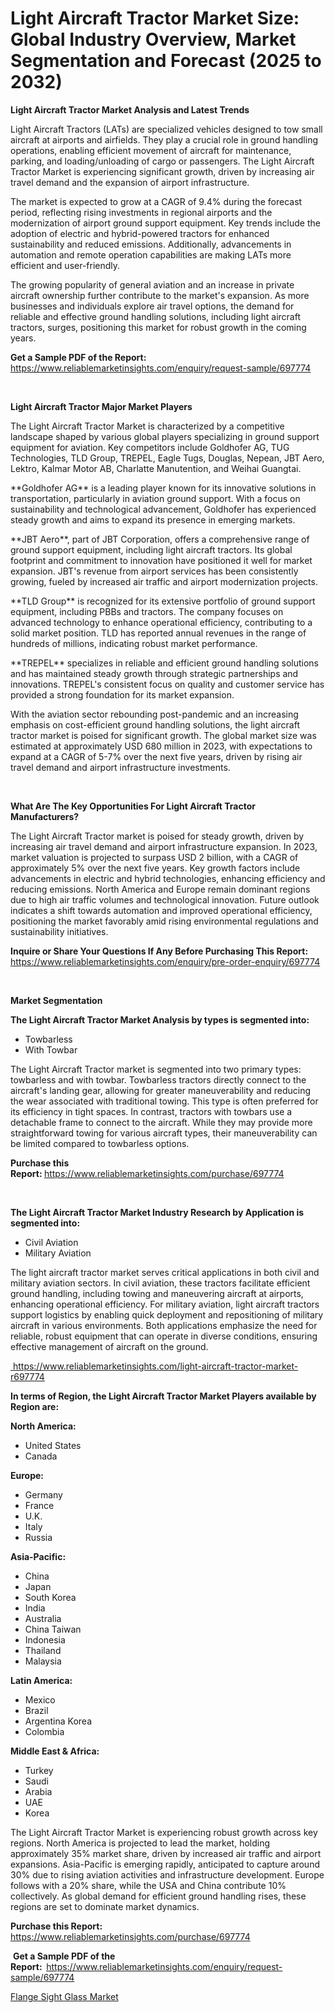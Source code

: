 <p><h1>Light Aircraft Tractor Market Size: Global Industry Overview, Market Segmentation and Forecast (2025 to 2032)</h1></p><p><strong>Light Aircraft Tractor Market Analysis and Latest Trends</strong></p>
<p><p>Light Aircraft Tractors (LATs) are specialized vehicles designed to tow small aircraft at airports and airfields. They play a crucial role in ground handling operations, enabling efficient movement of aircraft for maintenance, parking, and loading/unloading of cargo or passengers. The Light Aircraft Tractor Market is experiencing significant growth, driven by increasing air travel demand and the expansion of airport infrastructure.</p><p>The market is expected to grow at a CAGR of 9.4% during the forecast period, reflecting rising investments in regional airports and the modernization of airport ground support equipment. Key trends include the adoption of electric and hybrid-powered tractors for enhanced sustainability and reduced emissions. Additionally, advancements in automation and remote operation capabilities are making LATs more efficient and user-friendly.</p><p>The growing popularity of general aviation and an increase in private aircraft ownership further contribute to the market's expansion. As more businesses and individuals explore air travel options, the demand for reliable and effective ground handling solutions, including light aircraft tractors, surges, positioning this market for robust growth in the coming years.</p></p>
<p><strong>Get a Sample PDF of the Report:&nbsp;</strong> <a href="https://www.reliablemarketinsights.com/enquiry/request-sample/697774?utm_campaign=2183&utm_medium=2&utm_source=Github&utm_content=ia&utm_term=23032025&utm_id=light-aircraft-tractor">https://www.reliablemarketinsights.com/enquiry/request-sample/697774</a></p>
<p>&nbsp;</p>
<p><strong>Light Aircraft Tractor Major Market Players</strong></p>
<p><p>The Light Aircraft Tractor Market is characterized by a competitive landscape shaped by various global players specializing in ground support equipment for aviation. Key competitors include Goldhofer AG, TUG Technologies, TLD Group, TREPEL, Eagle Tugs, Douglas, Nepean, JBT Aero, Lektro, Kalmar Motor AB, Charlatte Manutention, and Weihai Guangtai.</p><p>**Goldhofer AG** is a leading player known for its innovative solutions in transportation, particularly in aviation ground support. With a focus on sustainability and technological advancement, Goldhofer has experienced steady growth and aims to expand its presence in emerging markets.</p><p>**JBT Aero**, part of JBT Corporation, offers a comprehensive range of ground support equipment, including light aircraft tractors. Its global footprint and commitment to innovation have positioned it well for market expansion. JBT's revenue from airport services has been consistently growing, fueled by increased air traffic and airport modernization projects.</p><p>**TLD Group** is recognized for its extensive portfolio of ground support equipment, including PBBs and tractors. The company focuses on advanced technology to enhance operational efficiency, contributing to a solid market position. TLD has reported annual revenues in the range of hundreds of millions, indicating robust market performance.</p><p>**TREPEL** specializes in reliable and efficient ground handling solutions and has maintained steady growth through strategic partnerships and innovations. TREPEL's consistent focus on quality and customer service has provided a strong foundation for its market expansion.</p><p>With the aviation sector rebounding post-pandemic and an increasing emphasis on cost-efficient ground handling solutions, the light aircraft tractor market is poised for significant growth. The global market size was estimated at approximately USD 680 million in 2023, with expectations to expand at a CAGR of 5-7% over the next five years, driven by rising air travel demand and airport infrastructure investments.</p></p>
<p>&nbsp;</p>
<p><strong>What Are The Key Opportunities For Light Aircraft Tractor Manufacturers?</strong></p>
<p><p>The Light Aircraft Tractor market is poised for steady growth, driven by increasing air travel demand and airport infrastructure expansion. In 2023, market valuation is projected to surpass USD 2 billion, with a CAGR of approximately 5% over the next five years. Key growth factors include advancements in electric and hybrid technologies, enhancing efficiency and reducing emissions. North America and Europe remain dominant regions due to high air traffic volumes and technological innovation. Future outlook indicates a shift towards automation and improved operational efficiency, positioning the market favorably amid rising environmental regulations and sustainability initiatives.</p></p>
<p><strong>Inquire or Share Your Questions If Any Before Purchasing This Report:</strong> <a href="https://www.reliablemarketinsights.com/enquiry/pre-order-enquiry/697774?utm_campaign=2183&utm_medium=2&utm_source=Github&utm_content=ia&utm_term=23032025&utm_id=light-aircraft-tractor">https://www.reliablemarketinsights.com/enquiry/pre-order-enquiry/697774</a></p>
<p>&nbsp;</p>
<p><strong>Market Segmentation</strong></p>
<p><strong>The Light Aircraft Tractor Market Analysis by types is segmented into:</strong></p>
<p><ul><li>Towbarless</li><li>With Towbar</li></ul></p>
<p><p>The Light Aircraft Tractor market is segmented into two primary types: towbarless and with towbar. Towbarless tractors directly connect to the aircraft's landing gear, allowing for greater maneuverability and reducing the wear associated with traditional towing. This type is often preferred for its efficiency in tight spaces. In contrast, tractors with towbars use a detachable frame to connect to the aircraft. While they may provide more straightforward towing for various aircraft types, their maneuverability can be limited compared to towbarless options.</p></p>
<p><strong>Purchase this Report:&nbsp;</strong><a href="https://www.reliablemarketinsights.com/purchase/697774?utm_campaign=2183&utm_medium=2&utm_source=Github&utm_content=ia&utm_term=23032025&utm_id=light-aircraft-tractor">https://www.reliablemarketinsights.com/purchase/697774</a></p>
<p>&nbsp;</p>
<p><strong>The Light Aircraft Tractor Market Industry Research by Application is segmented into:</strong></p>
<p><ul><li>Civil Aviation</li><li>Military Aviation</li></ul></p>
<p><p>The light aircraft tractor market serves critical applications in both civil and military aviation sectors. In civil aviation, these tractors facilitate efficient ground handling, including towing and maneuvering aircraft at airports, enhancing operational efficiency. For military aviation, light aircraft tractors support logistics by enabling quick deployment and repositioning of military aircraft in various environments. Both applications emphasize the need for reliable, robust equipment that can operate in diverse conditions, ensuring effective management of aircraft on the ground.</p></p>
<p><a href="https://www.reliablemarketinsights.com/light-aircraft-tractor-market-r697774?utm_campaign=2183&utm_medium=2&utm_source=Github&utm_content=ia&utm_term=23032025&utm_id=light-aircraft-tractor">&nbsp;https://www.reliablemarketinsights.com/light-aircraft-tractor-market-r697774</a></p>
<p><strong>In terms of Region, the Light Aircraft Tractor Market Players available by Region are:</strong></p>
<p>
    <p> <strong> North America: </strong>
        <ul>
            <li>United States</li>
            <li>Canada</li>
        </ul>
        </p> 
    <p> <strong> Europe: </strong>
        <ul>
            <li>Germany</li>
            <li>France</li>
            <li>U.K.</li>
            <li>Italy</li>
            <li>Russia</li>
        </ul>
        </p> 
    <p> <strong> Asia-Pacific: </strong>
        <ul>
            <li>China</li>
            <li>Japan</li>
            <li>South Korea</li>
            <li>India</li>
            <li>Australia</li>
            <li>China Taiwan</li>
            <li>Indonesia</li>
            <li>Thailand</li>
            <li>Malaysia</li>
        </ul>
        </p> 
    <p> <strong> Latin America: </strong>
        <ul>
            <li>Mexico</li>
            <li>Brazil</li>
            <li>Argentina Korea</li>
            <li>Colombia</li>
        </ul>
        </p> 
    <p> <strong> Middle East & Africa: </strong>
        <ul>
            <li>Turkey</li>
            <li>Saudi</li>
            <li>Arabia</li>
            <li>UAE</li>
            <li>Korea</li>
        </ul>
    </p>
    </p>
<p><p>The Light Aircraft Tractor Market is experiencing robust growth across key regions. North America is projected to lead the market, holding approximately 35% market share, driven by increased air traffic and airport expansions. Asia-Pacific is emerging rapidly, anticipated to capture around 30% due to rising aviation activities and infrastructure development. Europe follows with a 20% share, while the USA and China contribute 10% collectively. As global demand for efficient ground handling rises, these regions are set to dominate market dynamics.</p></p>
<p><strong>Purchase this Report: </strong><a href="https://www.reliablemarketinsights.com/purchase/697774?utm_campaign=2183&utm_medium=2&utm_source=Github&utm_content=ia&utm_term=23032025&utm_id=light-aircraft-tractor">https://www.reliablemarketinsights.com/purchase/697774</a></p>
<p>&nbsp;<strong>Get a Sample PDF of the Report:&nbsp;&nbsp;</strong><a href="https://www.reliablemarketinsights.com/enquiry/request-sample/697774?utm_campaign=2183&utm_medium=2&utm_source=Github&utm_content=ia&utm_term=23032025&utm_id=light-aircraft-tractor">https://www.reliablemarketinsights.com/enquiry/request-sample/697774</a></p>
<p><strong></strong></p>
<p><p><a href="https://github.com/SanjidaKhan901/Market-Research-Report-List-2/blob/main/flange-sight-glass-market.md?utm_campaign=2183&utm_medium=2&utm_source=Github&utm_content=ia&utm_term=23032025&utm_id=light-aircraft-tractor">Flange Sight Glass Market</a></p></p>